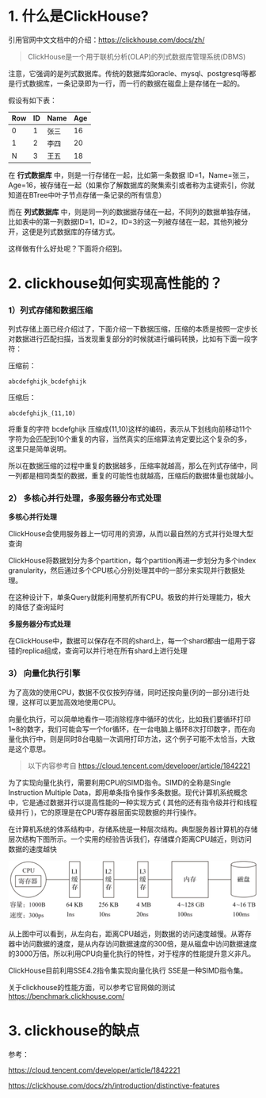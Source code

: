# 1. 什么是ClickHouse?

引用官网中文文档中的介绍：https://clickhouse.com/docs/zh/

> ClickHouse是一个用于联机分析(OLAP)的列式数据库管理系统(DBMS)

注意，它强调的是列式数据库。传统的数据库如oracle、mysql、postgresql等都是行式数据库，一条记录即为一行，而一行的数据在磁盘上是存储在一起的。

假设有如下表：

| Row | ID | Name | Age |
|----|----|------|-----|
| 0 | 1  | 张三   | 16  |
| 1 | 2  | 李四   | 20  |
| N | 3  | 王五   | 18  |

 在 **行式数据库** 中，则是一行存储在一起，比如第一条数据 ID=1，Name=张三，Age=16，被存储在一起（如果你了解数据库的聚集索引或者称为主键索引，你就知道在BTree中叶子节点存储一条记录的所有信息）

而在 **列式数据库** 中，则是同一列的数据据存储在一起，不同列的数据单独存储，比如表中的第一列数据ID=1，ID=2，ID=3的这一列被存储在一起，其他列被分开，这便是列式数据库的存储方式。

这样做有什么好处呢？下面将介绍到。

# 2. clickhouse如何实现高性能的？

### 1）列式存储和数据压缩 

列式存储上面已经介绍过了，下面介绍一下数据压缩，压缩的本质是按照一定步长对数据进行匹配扫描，当发现重复部分的时候就进行编码转换，比如有下面一段字符：

压缩前：
```
abcdefghijk_bcdefghijk
```

压缩后：

```
abcdefghijk_(11,10)
```
将重复的字符 bcdefghijk 压缩成(11,10)这样的编码，表示从下划线向前移动11个字符为会匹配到10个重复的内容，当然真实的压缩算法肯定要比这个复杂的多，这里只是简单说明。

所以在数据压缩的过程中重复的数据越多，压缩率就越高，那么在列式存储中，同一列都是相同类型的数据，重复的可能性也就越高，压缩后的数据体量也就越小。

### 2） 多核心并行处理，多服务器分布式处理

 **多核心并行处理** 

ClickHouse会使用服务器上一切可用的资源，从而以最自然的方式并行处理大型查询

ClickHouse将数据划分为多个partition，每个partition再进一步划分为多个index granularity，然后通过多个CPU核心分别处理其中的一部分来实现并行数据处理。

在这种设计下，单条Query就能利用整机所有CPU。极致的并行处理能力，极大的降低了查询延时

 **多服务器分布式处理** 

在ClickHouse中，数据可以保存在不同的shard上，每一个shard都由一组用于容错的replica组成，查询可以并行地在所有shard上进行处理


### 3） 向量化执行引擎

为了高效的使用CPU，数据不仅仅按列存储，同时还按向量(列的一部分)进行处理，这样可以更加高效地使用CPU。

向量化执行，可以简单地看作一项消除程序中循环的优化，比如我们要循环打印1~8的数字，我们可能会写一个for循环，在一台电脑上循环8次打印数字，而在向量化执行中，则是同时8台电脑一次调用打印方法，这个例子可能不太恰当，大致是这个意思。

> 以下内容参考自 https://cloud.tencent.com/developer/article/1842221  

为了实现向量化执行，需要利用CPU的SIMD指令。SIMD的全称是Single Instruction Multiple Data，即用单条指令操作多条数据。现代计算机系统概念中，它是通过数据并行以提高性能的一种实现方式 ( 其他的还有指令级并行和线程级并行 )，它的原理是在CPU寄存器层面实现数据的并行操作。

在计算机系统的体系结构中，存储系统是一种层次结构。典型服务器计算机的存储层次结构下图所示。一个实用的经验告诉我们，存储媒介距离CPU越近，则访问数据的速度越快

![输入图片说明](cpu.png)

从上图中可以看到，从左向右，距离CPU越远，则数据的访问速度越慢。从寄存器中访问数据的速度，是从内存访问数据速度的300倍，是从磁盘中访问数据速度的3000万倍。所以利用CPU向量化执行的特性，对于程序的性能提升意义非凡。

ClickHouse目前利用SSE4.2指令集实现向量化执行 SSE是一种SIMD指令集。

关于clickhouse的性能方面，可以参考它官网做的测试 https://benchmark.clickhouse.com/ 


# 3. clickhouse的缺点



参考：

https://cloud.tencent.com/developer/article/1842221

https://clickhouse.com/docs/zh/introduction/distinctive-features

